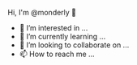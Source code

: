 Hi, I'm @monderly 👋 
- 👀 I’m interested in ...
- 🌱 I’m currently learning ...
- 💞️ I’m looking to collaborate on ...
- 📫 How to reach me ...

<!---
monderly/monderly is a ✨ special ✨ repository because its `README.md` (this file) appears on your GitHub profile.
You can click the Preview link to take a look at your changes.
--->
